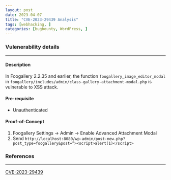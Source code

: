 ```yaml
---
layout: post
date: 2023-04-07
title: "CVE-2023-29439 Analysis"
tags: [webhacking, ]
categories: [bugbounty, WordPress, ]
---
```




### Vulenerability details
---


#### Description
In Foogallery 2.2.35 and earlier, the function `foogallery_image_editor_modal` in `foogallery/includes/admin/class-gallery-attachment-modal.php` is vulnerable to XSS attack.


#### Pre-requisite
- Unauthenticated


#### Proof-of-Concept
1. Foogallery Settings → Admin → Enable Advanced Attachment Modal 
2. Send `http://localhost:8080/wp-admin/post-new.php?post_type=foogallery&post=”><script>alert(1)</script>`


### References
---

[CVE-2023-29439](https://cve.mitre.org/cgi-bin/cvename.cgi?name=CVE-2023-29439)

